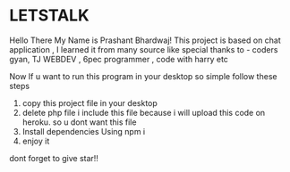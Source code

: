 # LETSTALK

Hello There My Name is Prashant Bhardwaj!
This project is based on chat application , I learned it from many source like 
special thanks to - coders gyan, TJ WEBDEV , 6pec programmer , code with harry etc

Now If u want to run this program in your desktop 
so simple follow these steps


1. copy this project file in your desktop
2. delete php file i include this file because i will upload this code on heroku. so u dont want this file
3. Install dependencies Using npm i 
4. enjoy it


dont forget to give star!!
